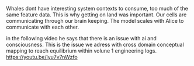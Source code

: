Whales dont have interesting system contexts to consume, too much of the same feature data. This is why getting on land was important. Our cells are communicating through our brain keeping. The model scales with Alice to communicate with each other.

in the following video he says that there is an issue with ai and consciousness. This is the issue we adress with cross domain conceptual mapping to reach equilibrium within volune 1 engineering logs. https://youtu.be/lyu7v7nWzfo